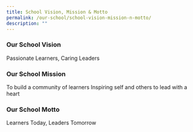 ```yaml
---
title: School Vision, Mission & Motto
permalink: /our-school/school-vision-mission-n-motto/
description: ""
---
```

### Our School Vision

Passionate Learners, Caring Leaders

### Our School Mission

To build a community of learners Inspiring self and others to lead with a heart

### Our School Motto

Learners Today, Leaders Tomorrow